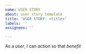 ```yaml
---
name: USER STORY
about: user story template
title: 'USER STORY: <title>'
labels: ''
assignees: ''

---
```


As a *user*, I can *action* so that *benefit*
